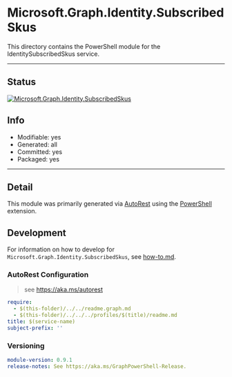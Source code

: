 <!-- region Generated -->
# Microsoft.Graph.Identity.SubscribedSkus
This directory contains the PowerShell module for the IdentitySubscribedSkus service.

---
## Status
[![Microsoft.Graph.Identity.SubscribedSkus](https://img.shields.io/powershellgallery/v/Microsoft.Graph.Identity.SubscribedSkus.svg?style=flat-square&label=Microsoft.Graph.Identity.SubscribedSkus "Microsoft.Graph.Identity.SubscribedSkus")](https://www.powershellgallery.com/packages/Microsoft.Graph.Identity.SubscribedSkus/)

## Info
- Modifiable: yes
- Generated: all
- Committed: yes
- Packaged: yes

---
## Detail
This module was primarily generated via [AutoRest](https://github.com/Azure/autorest) using the [PowerShell](https://github.com/Azure/autorest.powershell) extension.

## Development
For information on how to develop for `Microsoft.Graph.Identity.SubscribedSkus`, see [how-to.md](how-to.md).
<!-- endregion -->

### AutoRest Configuration

> see https://aka.ms/autorest

``` yaml
require:
  - $(this-folder)/../../readme.graph.md
  - $(this-folder)/../../../profiles/$(title)/readme.md
title: $(service-name)
subject-prefix: ''

```
### Versioning

``` yaml
module-version: 0.9.1
release-notes: See https://aka.ms/GraphPowerShell-Release.
```
